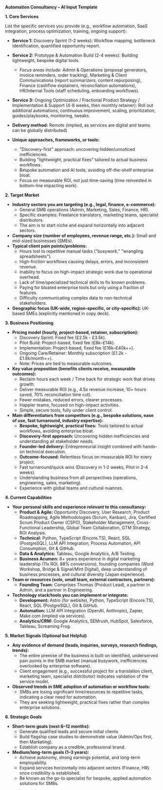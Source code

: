 
**Automation Consultancy – AI Input Template**

**1. Core Services**

List the specific services you provide (e.g., workflow automation, SaaS integration, process optimization, training, ongoing support):

*   **Service 1:** Discovery Sprint (1-2 weeks): Workflow mapping, bottleneck identification, quantified opportunity report.
*   **Service 2:** Prototype & Automation Build (2-4 weeks): Building lightweight, bespoke digital tools.
    *   *Focus areas include:* Admin & Operations (proposal generators, invoice reminders, order tracking), Marketing & Client Communications (report summarizers, content repurposing), Finance (cashflow explainers, reconciliation automations), HR/Internal Tools (staff scheduling, onboarding workflows).
*   **Service 3:** Ongoing Optimization / Fractional Product Strategy / Implementation & Support (4-8 weeks, then monthly retainer): Roll out additional automations, continuous improvement, scaling, prioritization, guides/playbooks, monitoring, tweaks.

*   **Delivery method:** Remote (implied, as services are digital and teams can be globally distributed)
*   **Unique approaches, frameworks, or tools:**
    *   "Discovery-first" approach: uncovering hidden/unnoticed inefficiencies.
    *   Building "lightweight, practical fixes" tailored to actual business workflows.
    *   Bespoke automation and AI tools, avoiding off-the-shelf enterprise bloat.
    *   Focus on measurable ROI, not just time-saving (time reinvested in bottom-line impacting work).

**2. Target Market**

*   **Industry sectors you are targeting (e.g., legal, finance, e-commerce):**
    *   General SMB operations (Admin, Marketing, Sales, Finance, HR).
    *   Specific examples: Freelance translators, marketing teams, specialist distributors.
    *   The aim is to start niche and expand horizontally into adjacent sectors.
*   **Company size (number of employees, revenue range, etc.):** Small and mid-sized businesses (SMEs).
*   **Typical client pain points/problems:**
    *   Hours lost to repetitive manual tasks ("busywork," "wrangling spreadsheets").
    *   High-friction workflows causing delays, errors, and inconsistent revenue.
    *   Inability to focus on high-impact strategic work due to operational overhead.
    *   Lack of time/specialized technical skills to fix known problems.
    *   Paying for bloated enterprise tools but only using a fraction of features.
    *   Difficulty communicating complex data to non-technical stakeholders.
*   **Geographic focus (UK-wide, region-specific, or city-specific):** UK-based SMEs (explicitly mentioned in copy deck).

**3. Business Positioning**

*   **Pricing model (hourly, project-based, retainer, subscription):**
    *   Discovery Sprint: Fixed fee (£2.5k - £3.5k).
    *   Pilot Build: Project-based, fixed fee (£8k–£14k).
    *   Implementation: Project-based, fixed fee (£16k–£40k++).
    *   Ongoing Care/Retainer: Monthly subscription (£1.2k - £1.8k/month++).
    *   Note: Prices are tied to measurable outcomes.
*   **Key value proposition (benefits clients receive, measurable outcomes):**
    *   Reclaim hours each week / Time back for strategic work that drives growth.
    *   Deliver measurable ROI (e.g., 4.5x revenue increase, 10+ hours saved, 70% reconciliation time cut).
    *   Fewer mistakes, reduced errors, clearer processes.
    *   Happier teams, focused on high-impact activities.
    *   Simple, secure tools, fully under client control.
*   **Main differentiators from competitors (e.g., bespoke solutions, ease of use, fast turnaround, industry expertise):**
    *   **Bespoke, lightweight, practical fixes:** Tools tailored to actual workflows, avoiding enterprise bloat.
    *   **Discovery-first approach:** Uncovering hidden inefficiencies and understanding all stakeholder needs.
    *   **Founder-led delivery:** Entrepreneurial insight combined with hands-on technical execution.
    *   **Outcome-focused:** Relentless focus on measurable ROI for every project.
    *   Fast turnaround/quick wins (Discovery in 1-2 weeks, Pilot in 2-4 weeks).
    *   Understanding business from all perspectives (operations, engineering, sales, marketing).
    *   Experience with global teams and cultural nuances.

**4. Current Capabilities**

*   **Your personal skills and experience relevant to this consultancy:**
    *   **Product & Agile:** Opportunity Discovery, User Research, Product Roadmapping, Agile Methodologies (Scrum, Kanban), Jira, Certified Scrum Product Owner (CSPO), Stakeholder Management, Cross-Functional Leadership, Global Team Collaboration, GTM Strategy, ROI Analysis.
    *   **Technical:** Python, TypeScript (Encore.TS), React, SQL (PostgreSQL), LLM API Integration, Process Automation, API Consumption, Git & GitHub.
    *   **Data & Analytics:** Tableau, Google Analytics, A/B Testing.
    *   **Business Acumen:** 8+ years experience in digital marketing leadership (11x ROI, 88% conversions), founding companies (Word Workshop, Bridge & Signal/Mint Digital), deep understanding of business processes, and cultural diversity (Japan experience).
*   **Team or resources (solo, small team, external contractors, partners):**
    *   **Founding Team:** Comprises Thomas (Product Lead), a partner in Admin, and a partner in Engineering.
*   **Technology stack/tools you can implement or integrate:**
    *   **Development:** Astro (for website), Python, TypeScript (Encore.TS), React, SQL (PostgreSQL), Git & GitHub.
    *   **Automation:** LLM API Integration (OpenAI, Anthropic), Zapier, Make.com (implied via services).
    *   **Analytics/CRM:** Google Analytics, SEMrush, HubSpot, Salesforce, Tableau, Screaming Frog.

**5. Market Signals (Optional but Helpful)**

*   **Any evidence of demand (leads, inquiries, surveys, research findings, trends):**
    *   The entire premise of the business is built on identified, underserved pain points in the SMB market (manual busywork, inefficiencies overlooked by enterprise software).
    *   Client engagement (e.g., successful project for a translation client, marketing team, specialist distributor) indicates validation of the service model.
*   **Observed trends in SME adoption of automation or workflow tools:**
    *   SMBs are losing significant time/resources to repetitive tasks, indicating a clear need for automation.
    *   They are seeking lightweight, practical fixes rather than complex enterprise solutions.

**6. Strategic Goals**

*   **Short-term goals (next 6–12 months):**
    *   Generate qualified leads and secure initial clients
    *   Build flagship case studies to demonstrate value (Admin/Ops first, then Marketing).
    *   Establish company as a credible, professional brand.
*   **Medium/long-term goals (1–3 years):**
    *   Achieve autonomy, strong earnings potential, and long-term employability.
    *   Expand services horizontally into adjacent sectors (Finance, HR) once credibility is established.
    *   Be known as the go-to specialist for bespoke, applied automation solutions for SMBs.
